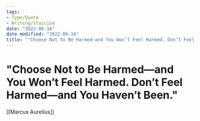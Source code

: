 ```yaml
---
tags:
- Type/Quote
- Writing/Stoicism
date: "2022-06-16"
date modified: "2022-06-16"
title: '"Choose Not to Be Harmed—and You Won’t Feel Harmed. Don’t Feel Harmed—and You Haven’t Been."'
---
```


# "Choose Not to Be Harmed—and You Won’t Feel Harmed. Don’t Feel Harmed—and You Haven’t Been."
[[Marcus Aurelius]]
